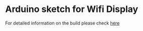 # Arduino sketch for Wifi Display

For detailed information on the build please check [here](http://michaelthessel.com/15-wireless-display)

